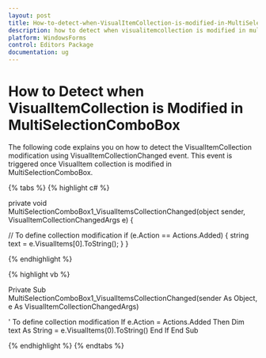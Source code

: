 ```yaml
---
layout: post
title: How-to-detect-when-VisualItemCollection-is-modified-in-MultiSelectionComboBox | WindowsForms | Syncfusion
description: how to detect when visualitemcollection is modified in multiselectioncombobox
platform: WindowsForms
control: Editors Package
documentation: ug
---
```


# How to Detect when VisualItemCollection is Modified in MultiSelectionComboBox

The following code explains you on how to detect the VisualItemCollection modification using VisualItemCollectionChanged event. This event is triggered once VisualItem collection is modified in MultiSelectionComboBox.

{% tabs %}
{% highlight c# %}

private void MultiSelectionComboBox1_VisualItemsCollectionChanged(object sender, VisualItemCollectionChangedArgs e)
{

// To define collection modification
    if (e.Action == Actions.Added)
    {
        string text = e.VisualItems[0].ToString();
    }
}

{% endhighlight %}

{% highlight vb %}

Private Sub MultiSelectionComboBox1_VisualItemsCollectionChanged(sender As Object, e As VisualItemCollectionChangedArgs)

' To define collection modification
If e.Action = Actions.Added Then
Dim text As String = e.VisualItems(0).ToString()
End If
End Sub
 
{% endhighlight %}
{% endtabs %}
